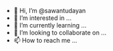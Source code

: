 - 👋 Hi, I’m @sawantudayan
- 👀 I’m interested in ...
- 🌱 I’m currently learning ...
- 💞️ I’m looking to collaborate on ...
- 📫 How to reach me ...

<!---
sawantudayan/sawantudayan is a ✨ special ✨ repository because its `README.md` (this file) appears on your GitHub profile.
You can click the Preview link to take a look at your changes.
--->
